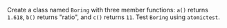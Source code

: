 

Create a class named `Boring` with three member functions: `a()` returns
`1.618`, `b()` returns "ratio", and `c()` returns `11`. Test `Boring` using
`atomictest`.
